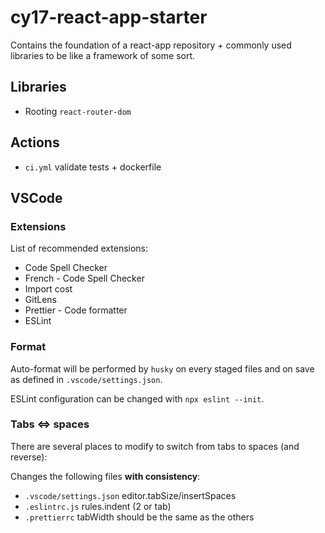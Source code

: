 # cy17-react-app-starter

Contains the foundation of a react-app repository + commonly used libraries to be like a framework of some sort.

## Libraries

- Rooting `react-router-dom`

## Actions

- `ci.yml` validate tests + dockerfile

## VSCode

### Extensions

List of recommended extensions:

- Code Spell Checker
- French - Code Spell Checker
- Import cost
- GitLens
- Prettier - Code formatter
- ESLint

### Format

Auto-format will be performed by `husky` on every staged files and on save as defined in `.vscode/settings.json`.

ESLint configuration can be changed with `npx eslint --init`.

### Tabs <=> spaces

There are several places to modify to switch from tabs to spaces (and reverse):

Changes the following files **with consistency**:

- `.vscode/settings.json` editor.tabSize/insertSpaces
- `.eslintrc.js` rules.indent (2 or tab)
- `.prettierrc` tabWidth should be the same as the others
